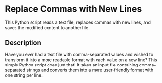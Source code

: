 # Replace Commas with New Lines

This Python script reads a text file, replaces commas with new lines, and saves the modified content to another file.

## Description

Have you ever had a text file with comma-separated values and wished to transform it into a more readable format with each value on a new line? 
This simple Python script does just that! It takes an input file containing comma-separated strings and converts them into a more user-friendly format with one string per line.

